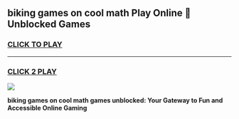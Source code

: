 
## biking games on cool math Play Online 👋 Unblocked Games
<h3>
<a href="https://news.freeplayer.one?title=biking_games_on_cool_math&ref=17CMG">CLICK TO PLAY</a></h3>
<hr>

<h3>
<a href="https://news.freeplayer.one?title=biking_games_on_cool_math&ref=17CMG">CLICK 2 PLAY</a>
  
</h3>

<a href="https://news.freeplayer.one?title=biking_games_on_cool_math&ref=17CMG/"><img src="https://clearcache.store/games.png"></a>


**biking games on cool math games unblocked: Your Gateway to Fun and Accessible Online Gaming**

